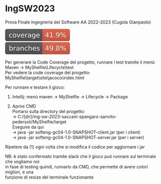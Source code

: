 # IngSW2023
Prova Finale Ingegneria del Software AA 2022-2023 (Cugola Gianpaolo)

![Coverage](.github/badges/jacoco.svg)  
![Branches](.github/badges/branches.svg)  
  
  
  
Per generare la Code Coverage del progetto, runnare i test tramite il menù Maven -> MyShelfie\Lifecycle\test  
Per vedere la code coverage del progetto: MyShelfie\target\site\jacoco\index.html  
  
  
Per runnare e testare il gioco:  
1. Intellij: menù maven -> MyShelfie -> Lifecycle -> Package  
  
2. Aprire CMD    
   Portarsi sulla directory del progetto:   
   -> C:/[dir]/ing-sw-2023-saccani-spangaro-sanvito-pedersoli/MyShelfie/target  
   Eseguire da qui  
   -> java -jar softeng-gc04-1.0-SNAPSHOT-client.jar (per i client)  
   -> java -jar softeng-gc04-1.0-SNAPSHOT-server.jar (per i server)  
   
Ripetere da (1) ogni volta che si modifica il codice per aggiornare i jar  

NB: è stato confermato tramite slack che il gioco può runnare sul terminale che vogliamo noi  
    in fase di testing quindi, runnarlo da CMD, che permette di avere colori migliori, e una   
    funzione di resize del terminale funzionante
      
      


